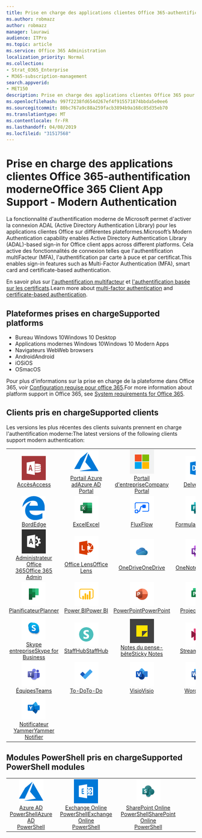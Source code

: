 ```yaml
---
title: Prise en charge des applications clientes Office 365-authentification moderne
ms.author: robmazz
author: robmazz
manager: laurawi
audience: ITPro
ms.topic: article
ms.service: Office 365 Administration
localization_priority: Normal
ms.collection:
- Strat_O365_Enterprise
- M365-subscription-management
search.appverid:
- MET150
description: Prise en charge des applications clientes Office 365 pour l'authentification moderne.
ms.openlocfilehash: 997f2238fd654d267ef4f915571874bbda5e0ee6
ms.sourcegitcommit: 80bc767a9c88a259facb3894b9a168c85d35eb70
ms.translationtype: MT
ms.contentlocale: fr-FR
ms.lasthandoff: 04/08/2019
ms.locfileid: "31517568"
---
```

# <a name="office-365-client-app-support---modern-authentication"></a><span data-ttu-id="bede2-103">Prise en charge des applications clientes Office 365-authentification moderne</span><span class="sxs-lookup"><span data-stu-id="bede2-103">Office 365 Client App Support - Modern Authentication</span></span>

<span data-ttu-id="bede2-104">La fonctionnalité d'authentification moderne de Microsoft permet d'activer la connexion ADAL (Active Directory Authentication Library) pour les applications clientes Office sur différentes plateformes.</span><span class="sxs-lookup"><span data-stu-id="bede2-104">Microsoft’s Modern Authentication capability enables Active Directory Authentication Library (ADAL)-based sign-in for Office client apps across different platforms.</span></span> <span data-ttu-id="bede2-105">Cela active des fonctionnalités de connexion telles que l'authentification multiFacteur (MFA), l'authentification par carte à puce et par certificat.</span><span class="sxs-lookup"><span data-stu-id="bede2-105">This enables sign-in features such as Multi-Factor Authentication (MFA), smart card and certificate-based authentication.</span></span>

<span data-ttu-id="bede2-106">En savoir plus sur [l'authentification multifacteur](https://docs.microsoft.com/azure/active-directory/authentication/multi-factor-authentication) et [l'authentification basée sur les certificats](https://docs.microsoft.com/azure/active-directory/active-directory-certificate-based-authentication-get-started).</span><span class="sxs-lookup"><span data-stu-id="bede2-106">Learn more about [multi-factor authentication](https://docs.microsoft.com/azure/active-directory/authentication/multi-factor-authentication) and [certificate-based authentication](https://docs.microsoft.com/azure/active-directory/active-directory-certificate-based-authentication-get-started).</span></span>

## <a name="supported-platforms"></a><span data-ttu-id="bede2-107">Plateformes prises en charge</span><span class="sxs-lookup"><span data-stu-id="bede2-107">Supported platforms</span></span>

 - <span data-ttu-id="bede2-108">Bureau Windows 10</span><span class="sxs-lookup"><span data-stu-id="bede2-108">Windows 10 Desktop</span></span>
 - <span data-ttu-id="bede2-109">Applications modernes Windows 10</span><span class="sxs-lookup"><span data-stu-id="bede2-109">Windows 10 Modern Apps</span></span>
 - <span data-ttu-id="bede2-110">Navigateurs Web</span><span class="sxs-lookup"><span data-stu-id="bede2-110">Web browsers</span></span>
 - <span data-ttu-id="bede2-111">Android</span><span class="sxs-lookup"><span data-stu-id="bede2-111">Android</span></span>
 - <span data-ttu-id="bede2-112">iOS</span><span class="sxs-lookup"><span data-stu-id="bede2-112">iOS</span></span>
 - <span data-ttu-id="bede2-113">OS</span><span class="sxs-lookup"><span data-stu-id="bede2-113">macOS</span></span>

<span data-ttu-id="bede2-114">Pour plus d'informations sur la prise en charge de la plateforme dans Office 365, voir [Configuration requise pour office 365](https://products.office.com/office-system-requirements).</span><span class="sxs-lookup"><span data-stu-id="bede2-114">For more information about platform support in Office 365, see [System requirements for Office 365](https://products.office.com/office-system-requirements).</span></span>

## <a name="supported-clients"></a><span data-ttu-id="bede2-115">Clients pris en charge</span><span class="sxs-lookup"><span data-stu-id="bede2-115">Supported clients</span></span>

<span data-ttu-id="bede2-116">Les versions les plus récentes des clients suivants prennent en charge l'authentification moderne:</span><span class="sxs-lookup"><span data-stu-id="bede2-116">The latest versions of the following clients support modern authentication:</span></span>

| | | | | | |
|:---:|:---:|:---:|:---:|:---:|:---:|
| ![Icône accès](media/o365-access-64x64.png) <br> [<span data-ttu-id="bede2-118">Accès</span><span class="sxs-lookup"><span data-stu-id="bede2-118">Access</span></span>](https://products.office.com/access) | ![Icône Azure](media/o365-azure-64x64.png) <br> [<span data-ttu-id="bede2-120">Portail Azure <br> ad</span><span class="sxs-lookup"><span data-stu-id="bede2-120">Azure AD <br> Portal</span></span> ](https://azure.microsoft.com/features/azure-portal/) | ![Icône portail d'entreprise](media/o365-microsoft-64x64.png) <br> [<span data-ttu-id="bede2-122">Portail <br> d'entreprise</span><span class="sxs-lookup"><span data-stu-id="bede2-122">Company <br> Portal</span></span> ](https://docs.microsoft.com/intune-user-help/sign-in-to-the-company-portal) | ![Icône Delve](media/o365-delve-64x64.png) <br> [<span data-ttu-id="bede2-124">Delve</span><span class="sxs-lookup"><span data-stu-id="bede2-124">Delve</span></span>](https://products.office.com/business/intelligent-search) | ![Icône Dynamics 365](media/o365-dynamics365-64x64.png) <br> [<span data-ttu-id="bede2-126">Dynamics 365</span><span class="sxs-lookup"><span data-stu-id="bede2-126">Dynamics 365</span></span>](https://dynamics.microsoft.com) 
| ![Icône de serveur Edge](media/o365-edge-64x64.png) <br> [<span data-ttu-id="bede2-128">Bord</span><span class="sxs-lookup"><span data-stu-id="bede2-128">Edge</span></span>](https://www.microsoft.com/windows/microsoft-edge) | ![Icône Excel](media/o365-excel-64x64.png) <br> [<span data-ttu-id="bede2-130">Excel</span><span class="sxs-lookup"><span data-stu-id="bede2-130">Excel</span></span>](https://products.office.com/excel) | ![Icône de flux](media/o365-flow-64x64.png) <br> [<span data-ttu-id="bede2-132">Flux</span><span class="sxs-lookup"><span data-stu-id="bede2-132">Flow</span></span>](https://flow.microsoft.com) | ![Icône formulaires](media/o365-forms-64x64.png) <br> [<span data-ttu-id="bede2-134">Formulaires</span><span class="sxs-lookup"><span data-stu-id="bede2-134">Forms</span></span>](https://flow.microsoft.com/connectors/shared_microsoftforms/microsoft-forms/) | ![Icône Kaizala](media/o365-kaizala-64x64.png) <br> [<span data-ttu-id="bede2-136">Kaizala</span><span class="sxs-lookup"><span data-stu-id="bede2-136">Kaizala</span></span>](https://products.office.com/en/business/microsoft-kaizala) 
| ![Icône d'administrateur Office 365](media/o365-o365admin-64x64.png) <br> [<span data-ttu-id="bede2-138">Administrateur Office <br> 365</span><span class="sxs-lookup"><span data-stu-id="bede2-138">Office 365 <br> Admin</span></span>](https://products.office.com/business/manage-office-365-admin-app) | ![Icône de l'objectif](media/o365-lens-64x64.png) <br> [<span data-ttu-id="bede2-140">Office Lens</span><span class="sxs-lookup"><span data-stu-id="bede2-140">Office Lens</span></span>](https://www.microsoft.com/p/office-lens/9wzdncrfj3t8?activetab=pivot%3Aoverviewtab) | ![Icône OneDrive entreprise](media/o365-OneDrive-64x64.png) <br> [<span data-ttu-id="bede2-142">OneDrive</span><span class="sxs-lookup"><span data-stu-id="bede2-142">OneDrive</span></span>](https://products.office.com/onedrive-for-business/online-cloud-storage) |  ![Icône OneNote](media/o365-OneNote-64x64.png) <br> [<span data-ttu-id="bede2-144">OneNote</span><span class="sxs-lookup"><span data-stu-id="bede2-144">OneNote</span></span>](https://products.office.com/onenote) | ![Icône Outlook](media/o365-outlook-64x64.png) <br> [<span data-ttu-id="bede2-146">Outlook</span><span class="sxs-lookup"><span data-stu-id="bede2-146">Outlook</span></span>](https://products.office.com/outlook) 
| ![Icône du planificateur](media/o365-planner-64x64.png) <br> [<span data-ttu-id="bede2-148">Planificateur</span><span class="sxs-lookup"><span data-stu-id="bede2-148">Planner</span></span>](https://products.office.com/business/task-management-software) | ![Icône PowerBI](media/o365-powerbi-64x64.png) <br> [<span data-ttu-id="bede2-150">Power BI</span><span class="sxs-lookup"><span data-stu-id="bede2-150">Power BI</span></span>](https://powerbi.microsoft.com)| ![Icône PowerPoint](media/o365-powerpoint-64x64.png) <br> [<span data-ttu-id="bede2-152">PowerPoint</span><span class="sxs-lookup"><span data-stu-id="bede2-152">PowerPoint</span></span>](https://products.office.com/powerpoint) | ![Icône de projet](media/o365-project-64x64.png) <br> [<span data-ttu-id="bede2-154">Project</span><span class="sxs-lookup"><span data-stu-id="bede2-154">Project</span></span>](https://products.office.com/project) | ![Icône SharePoint](media/o365-sharepoint-64x64.png) <br> [<span data-ttu-id="bede2-156">SharePoint</span><span class="sxs-lookup"><span data-stu-id="bede2-156">Sharepoint</span></span>](https://products.office.com/sharepoint) 
| ![Icône Skype entreprise](media/o365-skypeforbusiness-64x64.png) <br> [<span data-ttu-id="bede2-158">Skype <br> entreprise</span><span class="sxs-lookup"><span data-stu-id="bede2-158">Skype for <br> Business</span></span>](https://www.skype.com/business/) | ![Icône StaffHub](media/o365-staffhub-64x64.png) <br> [<span data-ttu-id="bede2-160">StaffHub</span><span class="sxs-lookup"><span data-stu-id="bede2-160">StaffHub</span></span>](https://products.office.com/microsoft-staffhub/staff-scheduling-software)| ![Icône de pense-bête](media/o365-stickynotes-64x64.png) <br> [<span data-ttu-id="bede2-162">Notes du pense-bête</span><span class="sxs-lookup"><span data-stu-id="bede2-162">Sticky Notes</span></span>](https://www.microsoft.com/p/microsoft-sticky-notes/9nblggh4qghw) | ![Icône de flux](media/o365-stream-64x64.png) <br> [<span data-ttu-id="bede2-164">Stream</span><span class="sxs-lookup"><span data-stu-id="bede2-164">Stream</span></span>](https://stream.microsoft.com) | ![Icône Sway](media/o365-sway-64x64.png) <br> [<span data-ttu-id="bede2-166">Sway</span><span class="sxs-lookup"><span data-stu-id="bede2-166">Sway</span></span>](https://sway.com) 
| ![Icône teams](media/o365-teams-64x64.png) <br> [<span data-ttu-id="bede2-168">Équipes</span><span class="sxs-lookup"><span data-stu-id="bede2-168">Teams</span></span>](https://products.office.com/microsoft-teams/group-chat-software) | ![Icône action](media/o365-todo-64x64.png) <br> [<span data-ttu-id="bede2-170">To-Do</span><span class="sxs-lookup"><span data-stu-id="bede2-170">To-Do</span></span>](https://todo.microsoft.com) | ![Icône Visio](media/o365-visio-64x64.png) <br> [<span data-ttu-id="bede2-172">Visio</span><span class="sxs-lookup"><span data-stu-id="bede2-172">Visio</span></span>](https://products.office.com/visio/flowchart-software) | ![Icône Word](media/o365-word-64x64.png) <br> [<span data-ttu-id="bede2-174">Word</span><span class="sxs-lookup"><span data-stu-id="bede2-174">Word</span></span>](https://products.office.com/word) | ![Icône Yammer](media/o365-yammer-64x64.png) <br> [<span data-ttu-id="bede2-176">Yammer</span><span class="sxs-lookup"><span data-stu-id="bede2-176">Yammer</span></span>](https://products.office.com/yammer/yammer-overview) 
| ![Icône Yammer](media/o365-yammer-64x64.png) <br> [<span data-ttu-id="bede2-178">Notificateur <br> Yammer</span><span class="sxs-lookup"><span data-stu-id="bede2-178">Yammer <br> Notifier</span></span>](https://products.office.com/yammer/yammer-overview) |  |

## <a name="supported-powershell-modules"></a><span data-ttu-id="bede2-179">Modules PowerShell pris en charge</span><span class="sxs-lookup"><span data-stu-id="bede2-179">Supported PowerShell modules</span></span>

| | | | | | |
|:---:|:---:|:---:|:---:|:---:|:---:|
| ![Icône Azure](media/o365-azure-64x64.png) <br> [<span data-ttu-id="bede2-181">Azure AD <br> PowerShell</span><span class="sxs-lookup"><span data-stu-id="bede2-181">Azure AD <br> PowerShell</span></span>](https://docs.microsoft.com/powershell/azure/active-directory/overview?view=azureadps-2.0) | ![Icône Exchange](media/o365-exchange-64x64.png) <br> [<span data-ttu-id="bede2-183">Exchange Online <br> PowerShell</span><span class="sxs-lookup"><span data-stu-id="bede2-183">Exchange Online <br> PowerShell</span></span>](https://docs.microsoft.com/powershell/exchange/exchange-online/exchange-online-powershell?view=exchange-ps) | ![Icône SharePoint](media/o365-sharepoint-64x64.png) <br> [<span data-ttu-id="bede2-185">SharePoint Online <br> PowerShell</span><span class="sxs-lookup"><span data-stu-id="bede2-185">SharePoint Online <br> PowerShell</span></span>](https://docs.microsoft.com/sharepoint/manage-team-and-communication-sites-in-powershell)
